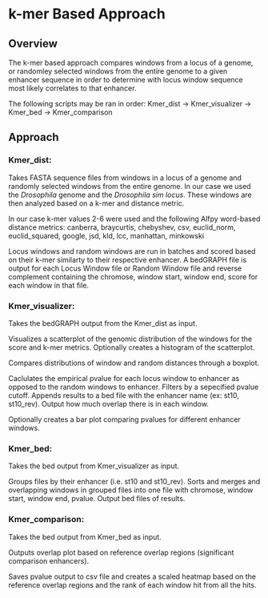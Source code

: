 # k-mer Based Approach

## Overview
The k-mer based approach compares windows from a locus of a genome, or randomley selected windows from the entire genome to a given enhancer sequence in order to determine with locus window sequence most likely correlates to that enhancer.

The following scripts may be ran in order:
Kmer_dist -> Kmer_visualizer -> Kmer_bed -> Kmer_comparison

## Approach
### Kmer_dist:
Takes FASTA sequence files from windows in a locus of a genome and randomly selected windows from the entire genome. In our case we used the _Drosophila_ genome and the _Drosophila sim locus_. These windows are then analyzed based on a k-mer and distance metric. 

In our case k-mer values 2-6 were used and the following Alfpy word-based distance metrics: 
canberra, braycurtis, chebyshev, csv, euclid_norm, euclid_squared, google, jsd, kld, lcc, manhattan, minkowski

Locus windows and random windows are run in batches and scored based on their k-mer similarty to their respective enhancer. A bedGRAPH file is output for each Locus Window file or Random Window file and reverse complement containing the chromose, window start, window end, score for each window in that file.

### Kmer_visualizer:
Takes the bedGRAPH output from the Kmer_dist as input.

Visualizes a scatterplot of the genomic distribution of the windows for the score and k-mer metrics. Optionally creates a histogram of the scatterplot.

Compares distributions of window and random distances through a boxplot.

Caclulates the empirical pvalue for each locus window to enhancer as opposed to the random windows to enhancer. Filters by a sepecified pvalue cutoff. Appends results to a bed file with the enhancer name (ex: st10, st10_rev). Output how much overlap there is in each window.

Optionally creates a bar plot comparing pvalues for different enhancer windows.

### Kmer_bed:
Takes the bed output from Kmer_visualizer as input.

Groups files by their enhancer (i.e. st10 and st10_rev). Sorts and merges and overlapping windows in grouped files into one file with chromose, window start, window end, pvalue. Output bed files of results.

### Kmer_comparison:
Takes the bed output from Kmer_bed as input.

Outputs overlap plot based on reference overlap regions (significant comparison enhancers). 

Saves pvalue output to csv file and creates a scaled heatmap based on the reference overlap regions and the rank of each window hit from all the hits.

